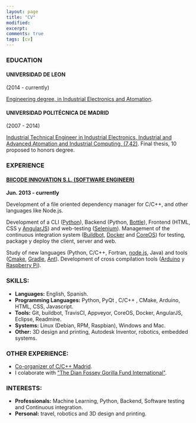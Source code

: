 ```yaml
---
layout: page
title: "CV"
modified:
excerpt:
comments: true
tags: [cv]
---
```


### EDUCATION

#### UNIVERSIDAD DE LEON

(2014 - currently)

[Engineering degree, in Industrial Electronics and Atomation](http://www.unileon.es/).


#### UNIVERSIDAD POLITÉCNICA DE MADRID

(2007 - 2014)

[Industrial Technical Engineer in  Industrial Electronics, Industrial and Advanced Atomation and Industrial Computing, (7,42)](http://www.etsidi.upm.es/ETSIDI). Final thesis, 10 proposed to honors degree.

### EXPERIENCE


#### [BIICODE INNOVATION S.L. (SOFTWARE ENGINEER)](https://www.biicode.com/) 

**Jun. 2013 - currently**

Development of a file oriented dependency manager for C/C++, and other languages like Node.js.

Development of a CLI ([Python](https://www.python.org/)), Backend (Python, [Bottle](http://bottlepy.org/docs/dev/index.html)), Frontend (HTML, CSS y [AngularJS](https://angularjs.org/)) and web-testing ([Selenium](http://www.seleniumhq.org/)).
Management of the continuous integration system ([Buildbot](http://buildbot.net/), [Docker](https://www.docker.com/) and [CoreOS](https://coreos.com/)) for testing, package y deploy the client, server and web.

Study of new languages (Python, C/C++, Fortran, [node.js](https://nodejs.org/), Java) and tools ([Cmake](http://www.cmake.org/), [Gradle](https://gradle.org/), [Ant](http://ant.apache.org/)). Development of cross compilation tools ([Arduino](http://www.arduino.cc/) y [Raspberry Pi](http://www.raspberrypi.org/)).

### SKILLS:

- **Languages:** English, Spanish.
- **Programming Languages:** Python, PyQt , C/C++ , CMake, Arduino, HTML, CSS, Javascript.
- **Tools:** Git, buildbot, TravisCI, Appveyor, CoreOS, Docker, AngularJS, Eclipse, Readmine.
- **Systems:** Linux (Debian, RPM, Raspbian), Windows and Mac.
- **Other:** 3D design and printing, Autodesk Inventor, robotics, embedded systems.

### OTHER EXPERIENCE:

- [Co-organizer of C/C++ Madrid](www.meetup.com/Madrid-C-Cpp).
- I colaborate with ["The Dian Fossey Gorilla Fund International"](http://gorillafund.org/).

### INTERESTS:

- **Professionals:** Machine Learning, Python, Backend, Software testing and Continuous integration.
- **Personal:** travel, robotics and 3D design and printing.
